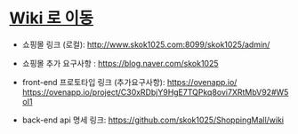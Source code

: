 # [Wiki 로 이동](https://github.com/skok1025/ShoppingMall-2week-/wiki)

- 쇼핑몰 링크 (로컬): http://www.skok1025.com:8099/skok1025/admin/
- 쇼핑몰 추가 요구사항 : https://blog.naver.com/skok1025
- front-end 프로토타입 링크 (추가요구사항):
https://ovenapp.io/
https://ovenapp.io/project/C30xRDbjY9HgE7TQPkq8ovi7XRtMbV92#W5oI1

- back-end api 명세 링크: https://github.com/skok1025/ShoppingMall/wiki



